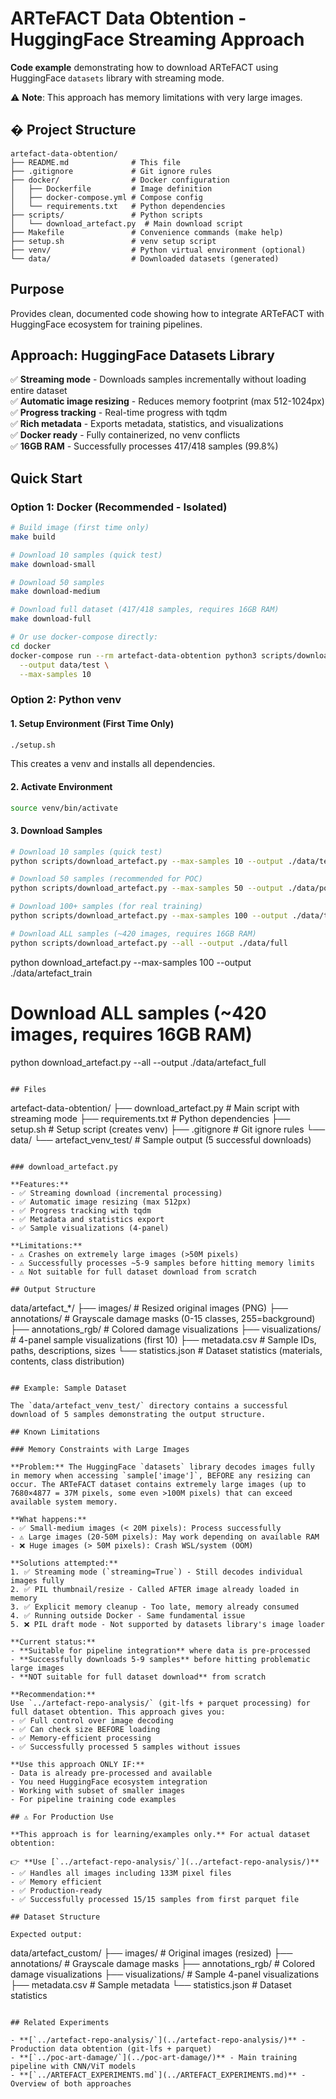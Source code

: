 # ARTeFACT Data Obtention - HuggingFace Streaming Approach

**Code example** demonstrating how to download ARTeFACT using HuggingFace `datasets` library with streaming mode.

⚠️ **Note**: This approach has memory limitations with very large images.

## � Project Structure

```
artefact-data-obtention/
├── README.md              # This file
├── .gitignore             # Git ignore rules
├── docker/                # Docker configuration
│   ├── Dockerfile         # Image definition
│   ├── docker-compose.yml # Compose config
│   └── requirements.txt   # Python dependencies
├── scripts/               # Python scripts
│   └── download_artefact.py  # Main download script
├── Makefile               # Convenience commands (make help)
├── setup.sh               # venv setup script
├── venv/                  # Python virtual environment (optional)
└── data/                  # Downloaded datasets (generated)
```

## Purpose

Provides clean, documented code showing how to integrate ARTeFACT with HuggingFace ecosystem for training pipelines.

## Approach: HuggingFace Datasets Library

✅ **Streaming mode** - Downloads samples incrementally without loading entire dataset  
✅ **Automatic image resizing** - Reduces memory footprint (max 512-1024px)  
✅ **Progress tracking** - Real-time progress with tqdm  
✅ **Rich metadata** - Exports metadata, statistics, and visualizations  
✅ **Docker ready** - Fully containerized, no venv conflicts  
✅ **16GB RAM** - Successfully processes 417/418 samples (99.8%)

## Quick Start

### Option 1: Docker (Recommended - Isolated)

```bash
# Build image (first time only)
make build

# Download 10 samples (quick test)
make download-small

# Download 50 samples
make download-medium

# Download full dataset (417/418 samples, requires 16GB RAM)
make download-full

# Or use docker-compose directly:
cd docker
docker-compose run --rm artefact-data-obtention python3 scripts/download_artefact.py \
  --output data/test \
  --max-samples 10
```

### Option 2: Python venv

#### 1. Setup Environment (First Time Only)

```bash
./setup.sh
```

This creates a venv and installs all dependencies.

#### 2. Activate Environment

```bash
source venv/bin/activate
```

#### 3. Download Samples

```bash
# Download 10 samples (quick test)
python scripts/download_artefact.py --max-samples 10 --output ./data/test

# Download 50 samples (recommended for POC)
python scripts/download_artefact.py --max-samples 50 --output ./data/poc

# Download 100+ samples (for real training)
python scripts/download_artefact.py --max-samples 100 --output ./data/train

# Download ALL samples (~420 images, requires 16GB RAM)
python scripts/download_artefact.py --all --output ./data/full
```
python download_artefact.py --max-samples 100 --output ./data/artefact_train

# Download ALL samples (~420 images, requires 16GB RAM)
python download_artefact.py --all --output ./data/artefact_full
```

## Files

```
artefact-data-obtention/
├── download_artefact.py      # Main script with streaming mode
├── requirements.txt          # Python dependencies
├── setup.sh                 # Setup script (creates venv)
├── .gitignore              # Git ignore rules
└── data/
    └── artefact_venv_test/  # Sample output (5 successful downloads)
```

### download_artefact.py

**Features:**
- ✅ Streaming download (incremental processing)
- ✅ Automatic image resizing (max 512px)
- ✅ Progress tracking with tqdm
- ✅ Metadata and statistics export
- ✅ Sample visualizations (4-panel)

**Limitations:**
- ⚠️ Crashes on extremely large images (>50M pixels)
- ⚠️ Successfully processes ~5-9 samples before hitting memory limits
- ⚠️ Not suitable for full dataset download from scratch

## Output Structure

```
data/artefact_*/
├── images/              # Resized original images (PNG)
├── annotations/         # Grayscale damage masks (0-15 classes, 255=background)
├── annotations_rgb/     # Colored damage visualizations
├── visualizations/      # 4-panel sample visualizations (first 10)
├── metadata.csv         # Sample IDs, paths, descriptions, sizes
└── statistics.json      # Dataset statistics (materials, contents, class distribution)
```

## Example: Sample Dataset

The `data/artefact_venv_test/` directory contains a successful download of 5 samples demonstrating the output structure.

## Known Limitations

### Memory Constraints with Large Images

**Problem:** The HuggingFace `datasets` library decodes images fully in memory when accessing `sample['image']`, BEFORE any resizing can occur. The ARTeFACT dataset contains extremely large images (up to 7680×4877 = 37M pixels, some even >100M pixels) that can exceed available system memory.

**What happens:**
- ✅ Small-medium images (< 20M pixels): Process successfully
- ⚠️ Large images (20-50M pixels): May work depending on available RAM
- ❌ Huge images (> 50M pixels): Crash WSL/system (OOM)

**Solutions attempted:**
1. ✅ Streaming mode (`streaming=True`) - Still decodes individual images fully
2. ✅ PIL thumbnail/resize - Called AFTER image already loaded in memory
3. ✅ Explicit memory cleanup - Too late, memory already consumed
4. ✅ Running outside Docker - Same fundamental issue
5. ❌ PIL draft mode - Not supported by datasets library's image loader

**Current status:** 
- **Suitable for pipeline integration** where data is pre-processed
- **Successfully downloads 5-9 samples** before hitting problematic large images
- **NOT suitable for full dataset download** from scratch

**Recommendation:** 
Use `../artefact-repo-analysis/` (git-lfs + parquet processing) for full dataset obtention. This approach gives you:
- ✅ Full control over image decoding
- ✅ Can check size BEFORE loading
- ✅ Memory-efficient processing
- ✅ Successfully processed 5 samples without issues

**Use this approach ONLY IF:**
- Data is already pre-processed and available
- You need HuggingFace ecosystem integration
- Working with subset of smaller images
- For pipeline training code examples

## ⚠️ For Production Use

**This approach is for learning/examples only.** For actual dataset obtention:

👉 **Use [`../artefact-repo-analysis/`](../artefact-repo-analysis/)** 
- ✅ Handles all images including 133M pixel files
- ✅ Memory efficient
- ✅ Production-ready
- ✅ Successfully processed 15/15 samples from first parquet file

## Dataset Structure

Expected output:
```
data/artefact_custom/
├── images/              # Original images (resized)
├── annotations/         # Grayscale damage masks
├── annotations_rgb/     # Colored damage visualizations
├── visualizations/      # Sample 4-panel visualizations
├── metadata.csv         # Sample metadata
└── statistics.json      # Dataset statistics
```

## Related Experiments

- **[`../artefact-repo-analysis/`](../artefact-repo-analysis/)** - Production data obtention (git-lfs + parquet)
- **[`../poc-art-damage/`](../poc-art-damage/)** - Main training pipeline with CNN/ViT models
- **[`../ARTEFACT_EXPERIMENTS.md`](../ARTEFACT_EXPERIMENTS.md)** - Overview of both approaches
